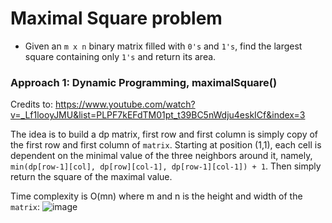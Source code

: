 # Maximal Square problem
* Given an `m x n` binary matrix filled with `0's` and `1's`, find the largest square containing only `1's` and return its area.


### Approach 1: Dynamic Programming, maximalSquare()
Credits to: https://www.youtube.com/watch?v=_Lf1looyJMU&list=PLPF7kEFdTM01pt_t39BC5nWdju4eskICf&index=3

The idea is to build a dp matrix, first row and first column is simply copy of the first row and first column of `matrix`. Starting at position (1,1), each cell is dependent on the minimal value of the three neighbors around it, namely, `min(dp[row-1][col], dp[row][col-1], dp[row-1][col-1]) + 1`. Then simply return the square of the maximal value.

Time complexity is O(mn) where m and n is the height and width of the `matrix`:
![image](https://user-images.githubusercontent.com/25105806/133669677-3ab85f80-52e8-436b-b538-d5c9c013e60a.png)
